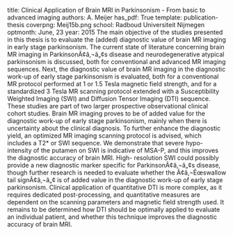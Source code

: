 title: Clinical Application of Brain MRI in Parkinsonism - From basic to advanced imaging
authors: A. Meijer
has_pdf: True
template: publication-thesis
coverpng: Meij15b.png
school: Radboud Universiteit Nijmegen
optmonth: June, 23
year: 2015
The main objective of the studies presented in this thesis is to evaluate the (added) diagnostic value of brain MR imaging in early stage parkinsonism. The current state of literature concerning brain MR imaging in ParkinsonÃ¢â‚¬â„¢s disease and neurodegenerative atypical parkinsonism is discussed, both for conventional and advanced MR imaging sequences. Next, the diagnostic value of brain MR imaging in the diagnostic work-up of early stage parkinsonism is evaluated, both for a conventional MR protocol performed at 1 or 1.5 Tesla magnetic field strength, and for a standardized 3 Tesla MR scanning protocol extended with a Susceptibility Weighted Imaging (SWI) and Diffusion Tensor Imaging (DTI) sequence. These studies are part of two larger prospective observational clinical cohort studies. Brain MR imaging proves to be of added value for the diagnostic work-up of early stage parkinsonism, mainly when there is uncertainty about the clinical diagnosis. To further enhance the diagnostic yield, an optimized MR imaging scanning protocol is advised, which includes a T2* or SWI sequence. We demonstrate that severe hypo-intensity of the putamen on SWI is indicative of MSA-P, and this improves the diagnostic accuracy of brain MRI. High- resolution SWI could possibly provide a new diagnostic marker specific for ParkinsonÃ¢â‚¬â„¢s disease, though further research is needed to evaluate whether the Ã¢â‚¬Ëœswallow tail signÃ¢â‚¬â„¢ is of added value in the diagnostic work-up of early stage parkinsonism. Clinical application of quantitative DTI is more complex, as it requires dedicated post-processing, and quantitative measures are dependent on the scanning parameters and magnetic field strength used. It remains to be determined how DTI should be optimally applied to evaluate an individual patient, and whether this technique improves the diagnostic accuracy of brain MRI.

